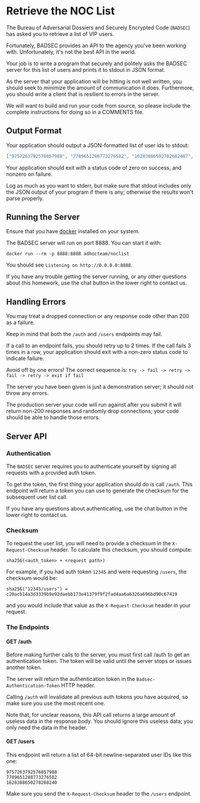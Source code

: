 # Retrieve the NOC List

The Bureau of Adversarial Dossiers and Securely Encrypted Code (`BADSEC`)
has asked you to retrieve a list of VIP users.

Fortunately, BADSEC provides an API to the agency you've been working with.
Unfortunately, it's not the best API in the world.

Your job is to write a program that securely and politely asks the BADSEC
server for this list of users and prints it to stdout in JSON format.

As the server that your application will be hitting is not well written, you
should seek to minimize the amount of communication it does. Furthermore, you
should write a client that is resilient to errors in the server.


We will want to build and run your code from source, so please include the
complete instructions for doing so in a COMMENTS file.

## Output Format

Your application should output a JSON-formatted list of user ids to stdout:

```json
["9757263792576857988", "7789651288773276582", "16283886502782682407", "...etc"]
```

Your application should exit with a status code of zero on success, and nonzero
on failure.

Log as much as you want to stderr, but make sure that stdout includes only the
JSON output of your program if there is any; otherwise the results won't parse
properly.

## Running the Server

Ensure that you have [docker](https://docker.com) installed on your system.

The BADSEC server will run on port 8888. You can start it with:

`docker run --rm -p 8888:8888 adhocteam/noclist`

You should see `Listening on http://0.0.0.0:8888`.

If you have any trouble getting the server running, or any other questions
about this homework, use the chat button in the lower right to contact us.

## Handling Errors

You may treat a dropped connection or any response code other than 200 as a
failure.

Keep in mind that both the `/auth` and `/users` endpoints may fail.

If a call to an endpoint fails, you should retry up to 2 times. If the call
fails 3 times in a row, your application should exit with a non-zero status
code to indicate failure.

Avoid off by one errors! The correct sequence is:
`try -> fail -> retry -> fail -> retry -> exit if fail`

The server you have been given is just a demonstration server; it should not
throw any errors.

The production server your code will run against after you submit it will
return non-200 responses and randomly drop connections; your code should be
able to handle those errors.

## Server API

### Authentication

The `BADSEC` server requires you to authenticate yourself by signing all requests
with a provided auth token.

To get the token, the first thing your application should do is call `/auth`.
This endpoint will return a token you can use to generate the checksum for the
subsequent user list call.

If you have any questions about authenticating, use the chat button in the lower right to contact us.

### Checksum

To request the user list, you will need to provide a checksum in the
`X-Request-Checksum` header. To calculate this checksum, you should compute:

```
sha256(<auth_token> + <request path>)
```

For example, if you had auth token `12345` and were requesting `/users`, the checksum would be:

```
sha256("12345/users") = c20acb14a3d3339b9e92daebb173e41379f9f2fad4aa6a6326a696bd90c67419
```

and you would include that value as the `X-Request-Checksum` header in your request.

### The Endpoints

#### GET /auth

Before making further calls to the server, you must first call /auth to get
an authentication token. The token will be valid until the server stops
or issues another token.

The server will return the authentication token in the
`Badsec-Authentication-Token` HTTP header.

Calling `/auth` will invalidate all previous auth tokens you have acquired, so
make sure you use the most recent one.

Note that, for unclear reasons, this API call returns a large amount of useless
data in the response body. You should ignore this useless data; you only need
the data in the header.

#### GET /users

This endpoint will return a list of 64-bit newline-separated user IDs like
this one:

```
9757263792576857988
7789651288773276582
1628388650278268240
```

Make sure you send the `X-Request-Checksum` header to the `/users` endpoint.
